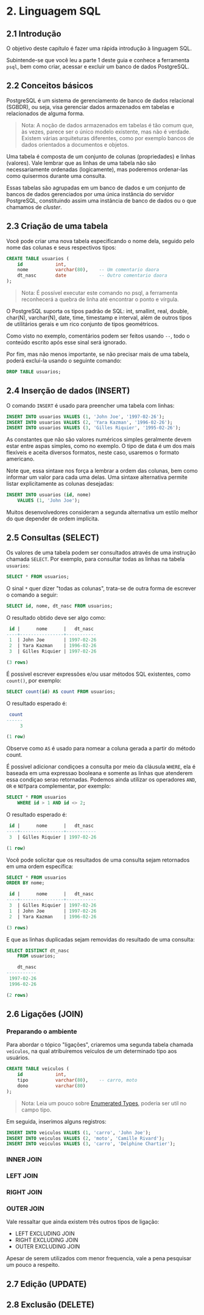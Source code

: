 # 2. Linguagem SQL
## 2.1 Introdução
O objetivo deste capítulo é fazer uma rápida introdução à linguagem SQL.

Subintende-se que você leu a parte 1 deste guia e conhece a ferramenta ```psql```, bem como criar, acessar e excluir um banco de dados PostgreSQL.

## 2.2 Conceitos básicos
PostgreSQL é um sistema de gerenciamento de banco de dados relacional (SGBDR), ou seja, visa gerenciar dados armazenados em tabelas e relacionados de alguma forma.
> Nota: A noção de dados armazenados em tabelas é tão comum que, às vezes, parece ser o único modelo existente, mas não é verdade. Existem várias arquiteturas diferentes, como por exemplo bancos de dados orientados a documentos e objetos.

Uma tabela é composta de um conjunto de colunas (propriedades) e linhas (valores). Vale lembrar que as linhas de uma tabela não são necessariamente ordenadas (logicamente), mas poderemos ordenar-las como quisermos durante uma consulta.

Essas tabelas são agrupadas em um banco de dados e um conjunto de bancos de dados gerenciados por uma única instância do servidor PostgreSQL, constituindo assim uma instância de banco de dados ou o que chamamos de <i>cluster</i>.

## 2.3 Criação de uma tabela
Você pode criar uma nova tabela especificando o nome dela, seguido pelo nome das colunas e seus respectivos tipos:

```SQL
CREATE TABLE usuarios (
    id            int,
    nome          varchar(80),    -- Um comentario daora
    dt_nasc       date            -- Outro comentario daora
);
```
> Nota: É possível executar este comando no psql, a ferramenta reconhecerá a quebra de linha até encontrar o ponto e vírgula.

O PostgreSQL suporta os tipos padrão de SQL: int, smallint, real, double, char(N), varchar(N), date, time, timestamp e interval, além de outros tipos de utilitários gerais e um rico conjunto de tipos geométricos.

Como visto no exemplo, comentários podem ser feitos usando ```--```, todo o conteúdo escrito após esse sinal será ignorado.

Por fim, mas não menos importante, se não precisar mais de uma tabela, poderá excluí-la usando o seguinte comando:

```SQL
DROP TABLE usuarios;
```

## 2.4 Inserção de dados (INSERT)
O comando ```INSERT``` é usado para preencher uma tabela com linhas:

```SQL
INSERT INTO usuarios VALUES (1, 'John Joe', '1997-02-26');
INSERT INTO usuarios VALUES (2, 'Yara Kazman', '1996-02-26');
INSERT INTO usuarios VALUES (3, 'Gilles Riquier', '1995-02-26');
```

As constantes que não são valores numéricos simples geralmente devem estar entre aspas simples, como no exemplo.
O tipo de data é um dos mais flexíveis e aceita diversos formatos, neste caso, usaremos o formato americano.

Note que, essa sintaxe nos força a lembrar a ordem das colunas, bem como informar um valor para cada uma delas.
Uma sintaxe alternativa permite listar explicitamente as colunas desejadas:

```SQL
INSERT INTO usuarios (id, nome)
    VALUES (1, 'John Joe');
```

Muitos desenvolvedores consideram a segunda alternativa um estilo melhor do que depender de ordem implícita.

## 2.5 Consultas (SELECT)
Os valores de uma tabela podem ser consultados através de uma instrução chamada ```SELECT```.
Por exemplo, para consultar todas as linhas na tabela ```usuarios```:

```SQL
SELECT * FROM usuarios;
```

O sinal ```*``` quer dizer "todas as colunas", trata-se de outra forma de escrever o comando a seguir:

```SQL
SELECT id, nome, dt_nasc FROM usuarios;
```

O resultado obtido deve ser algo como:

```SQL
 id |      nome      |   dt_nasc
----+----------------+-----------
 1  | John Joe       | 1997-02-26
 2  | Yara Kazman    | 1996-02-26
 3  | Gilles Riquier | 1997-02-26

(3 rows)
```

É possivel escrever expressões e/ou usar métodos SQL existentes, como ```count()```, por exemplo:

```SQL
SELECT count(id) AS count FROM usuarios;
```

O resultado esperado é:

```SQL
 count
------
     3

(1 row)
```

Observe como ```AS``` é usado para nomear a coluna gerada a partir do método count.

É possivel adicionar condiçoes a consulta por meio da cláusula ```WHERE```, ela é baseada em uma expressao booleana e somente as linhas que atenderem essa condiçao serao retornadas. Podemos ainda utilizar os operadores ```AND```, ```OR``` e ```NOT```para complementar, por exemplo:

```SQL
SELECT * FROM usuarios
    WHERE id > 1 AND id <> 2;
```
    
O resultado esperado é:

```SQL
 id |      nome      |   dt_nasc
----+----------------+-----------
 3  | Gilles Riquier | 1997-02-26

(1 row)
```

Você pode solicitar que os resultados de uma consulta sejam retornados em uma ordem específica:

```SQL
SELECT * FROM usuarios
ORDER BY nome;
```

```SQL
 id |      nome      |   dt_nasc
----+----------------+-----------
 3  | Gilles Riquier | 1997-02-26
 1  | John Joe       | 1997-02-26
 2  | Yara Kazman    | 1996-02-26

(3 rows)
```

E que as linhas duplicadas sejam removidas do resultado de uma consulta:

```SQL
SELECT DISTINCT dt_nasc
    FROM usuarios;
```

```SQL
    dt_nasc
-----------
 1997-02-26
 1996-02-26

(2 rows)
```

## 2.6 Ligações (JOIN)
### Preparando o ambiente
Para abordar o tópico "ligações", criaremos uma segunda tabela chamada ```veículos```, na qual atribuiremos veículos de um determinado tipo aos usuários.

```SQL
CREATE TABLE veiculos (
    id            int,
    tipo          varchar(80),    -- carro, moto
    dono          varchar(80)
);
```
> Nota: Leia um pouco sobre [Enumerated Types](https://www.postgresql.org/docs/9.1/datatype-enum.html), poderia ser util no campo tipo.

Em seguida, inserimos alguns registros:

```SQL
INSERT INTO veiculos VALUES (1, 'carro', 'John Joe');
INSERT INTO veiculos VALUES (2, 'moto', 'Camille Rivard');
INSERT INTO veiculos VALUES (3, 'carro', 'Delphine Chartier');
```

### INNER JOIN
### LEFT JOIN
### RIGHT JOIN
### OUTER JOIN

Vale ressaltar que ainda existem três outros tipos de ligação:
- LEFT EXCLUDING JOIN
- RIGHT EXCLUDING JOIN
- OUTER EXCLUDING JOIN

Apesar de serem utilizados com menor frequencia, vale a pena pesquisar um pouco a respeito.

## 2.7 Edição (UPDATE)
## 2.8 Exclusão (DELETE)
